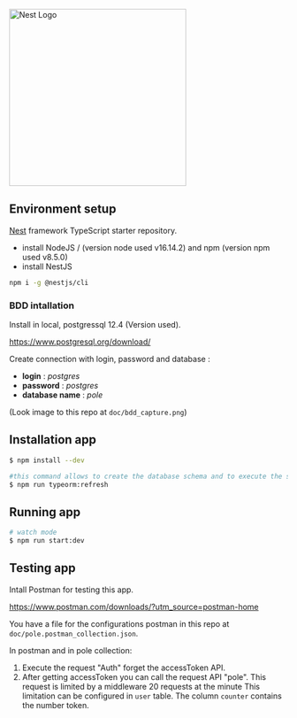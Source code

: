 
<p  align="center">

<a  href="http://nestjs.com/"  target="blank"><img  src="https://nestjs.com/img/logo_text.svg"  width="320"  alt="Nest Logo" /></a>

</p>

  

[circleci-image]: https://img.shields.io/circleci/build/github/nestjs/nest/master?token=abc123def456

[circleci-url]: https://circleci.com/gh/nestjs/nest


## Environment setup

[Nest](https://github.com/nestjs/nest) framework TypeScript starter repository.

- install NodeJS / (version node used v16.14.2) and npm  (version npm used v8.5.0)
- install NestJS 
```bash
npm i -g @nestjs/cli
```

### BDD intallation

Install in local, postgressql 12.4 (Version used).

https://www.postgresql.org/download/

Create connection with login, password and database :

- **login** : *postgres*
- **password** : *postgres*
- **database name** : *pole*

(Look image to this repo at `doc/bdd_capture.png`)


## Installation app

```bash
$ npm install --dev
```
 ```bash
#this command allows to create the database schema and to execute the seeders
$ npm run typeorm:refresh
```

## Running app



```bash
# watch mode
$ npm run start:dev
```


## Testing app

Intall Postman for testing this app. 

https://www.postman.com/downloads/?utm_source=postman-home

You have a file for the configurations postman in this repo at `doc/pole.postman_collection.json`.

In  postman  and  in  pole  collection: 
1. Execute  the  request "Auth" forget  the  accessToken  API. 
2. After  getting  accessToken  you  can  call  the  request  API "pole". 
This  request  is  limited  by  a  middleware  20  requests  at  the  minute  This  limitation  can  be  configured   in  `user`  table. The  column  `counter`  contains  the  number  token.
